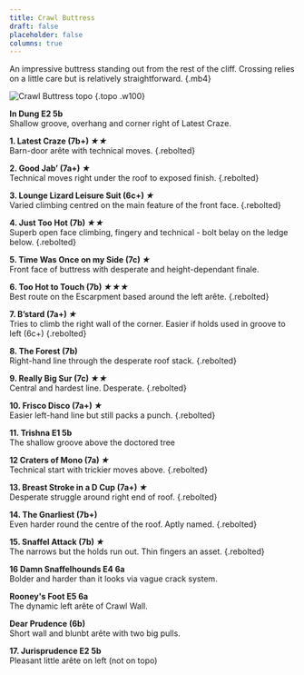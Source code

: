 ```yaml
---  
title: Crawl Buttress  
draft: false  
placeholder: false
columns: true
---
```


An impressive buttress standing out from the rest of the cliff. Crossing relies on a little care but is relatively straightforward.
{.mb4}

![Crawl Buttress topo](/img/south-wales/ban-y-gor/crawl.gif)
{.topo .w100}

**In Dung E2 5b**    
Shallow groove, overhang and corner right of Latest Craze.

**1. Latest Craze (7b+) *★★***    
Barn-door arête with technical moves.
{.rebolted}

**2. Good Jab’ (7a+) *★***    
Technical moves right under the roof to exposed finish.
{.rebolted}

**3. Lounge Lizard Leisure Suit (6c+) *★***  
Varied climbing centred on the main feature of the front face.
{.rebolted}

**4. Just Too Hot (7b) *★★***    
Superb open face climbing, fingery and technical - bolt belay on the ledge below.
{.rebolted}

**5. Time Was Once on my Side (7c) *★***    
Front face of buttress with desperate and height-dependant finale.

**6. Too Hot to Touch (7b) *★★★***    
Best route on the Escarpment based around the left arête.
{.rebolted}

**7. B’stard (7a+) *★***    
Tries to climb the right wall of the corner. Easier if holds used in groove to left (6c+)
{.rebolted}

**8. The Forest (7b)**    
Right-hand line through the desperate roof stack.
{.rebolted}

**9. Really Big Sur (7c) *★★***    
Central and hardest line. Desperate.
{.rebolted}

**10. Frisco Disco (7a+) *★***    
Easier left-hand line but still packs a punch.
{.rebolted}

**11. Trishna E1 5b**    
The shallow groove above the doctored tree

**12 Craters of Mono (7a) *★***    
Technical start with trickier moves above.
{.rebolted}

**13. Breast Stroke in a D Cup (7a+) *★***    
Desperate struggle around right end of roof.
{.rebolted}

**14. The Gnarliest (7b+)**  
Even harder round the centre of the roof. Aptly named.
{.rebolted}

**15. Snaffel Attack (7b) *★***    
The narrows but the holds run out. Thin fingers an asset.
{.rebolted}

**16 Damn Snaffelhounds E4 6a**    
Bolder and harder than it looks via vague crack system.

**Rooney's Foot E5 6a**    
The dynamic left arête of Crawl Wall.

**Dear Prudence (6b)**    
Short wall and blunbt arête with two big pulls.

**17. Jurisprudence E2 5b**    
Pleasant little arête on left (not on topo)

